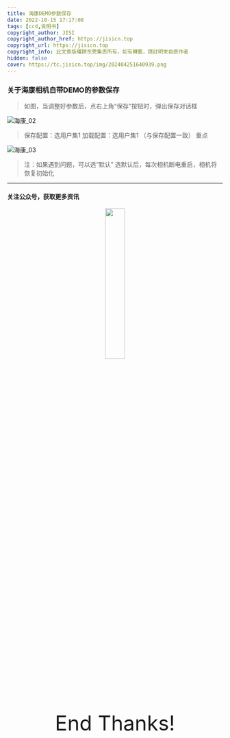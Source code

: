 ```yaml
---
title: 海康DEMO参数保存
date: 2022-10-15 17:17:08
tags: [ccd,说明书]
copyright_author: JISI
copyright_author_href: https://jisicn.top
copyright_url: https://jisicn.top
copyright_info: 此文章版權歸东莞集思所有，如有轉載，請註明來自原作者
hidden: false
cover: https://tc.jisicn.top/img/202404251640939.png
---
```

### 关于海康相机自带DEMO的参数保存

> 如图，当调整好参数后，点右上角“保存”按钮时，弹出保存对话框

![海康_02](https://tc.jisicn.top/img/202404251640499.png)



> 保存配置：选用户集1 
> 加载配置：选用户集1 （与保存配置一致）
> 重点

![海康_03](https://tc.jisicn.top/img/202404251641007.png)

> 注：如果遇到问题，可以选“默认”
> 	选默认后，每次相机断电重启，相机将恢复初始化


---

  #### 关注公众号，获取更多资讯

<div align="center">
    <img src="https://tc.jisicn.top/img/202404251607047.png" width="30%" height="30%"></img>
</div>



<div align='center' ><font size='50'>End Thanks!</font></div>
